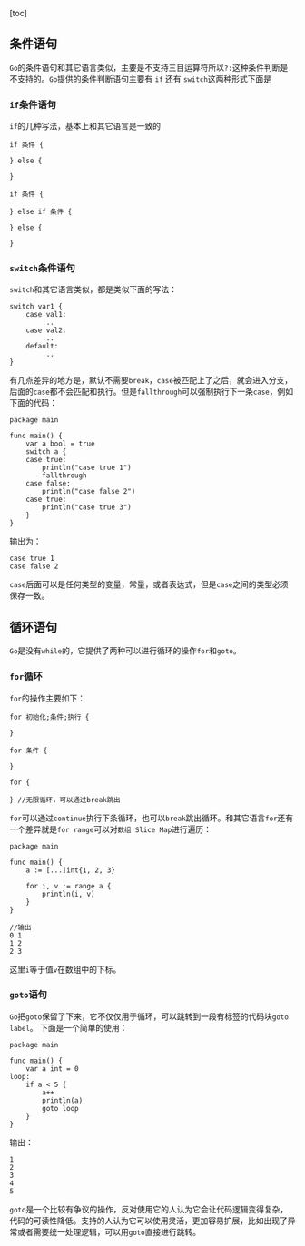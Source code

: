 [toc]

## 条件语句
``Go``的条件语句和其它语言类似，主要是不支持三目运算符所以``?:``这种条件判断是不支持的。``Go``提供的条件判断语句主要有 ``if`` 还有 ``switch``这两种形式下面是

### ``if``条件语句
``if``的几种写法，基本上和其它语言是一致的
```
if 条件 {

} else {

}

if 条件 {

} else if 条件 {

} else {

}
```

### ``switch``条件语句

``switch``和其它语言类似，都是类似下面的写法：
```
switch var1 {
    case val1:
        ...
    case val2:
        ...
    default:
        ...
}
```
有几点差异的地方是，默认不需要``break``，``case``被匹配上了之后，就会进入分支，后面的``case``都不会匹配和执行。但是``fallthrough``可以强制执行下一条``case``，例如下面的代码：
```
package main

func main() {
	var a bool = true
	switch a {
	case true:
		println("case true 1")
		fallthrough
	case false:
		println("case false 2")
	case true:
		println("case true 3")
	}
}
```
输出为：
```
case true 1
case false 2
```
``case``后面可以是任何类型的变量，常量，或者表达式，但是``case``之间的类型必须保存一致。

## 循环语句
``Go``是没有``while``的，它提供了两种可以进行循环的操作``for``和``goto``。

### ``for``循环
``for``的操作主要如下：
```
for 初始化;条件;执行 {

}

for 条件 {

}

for {

} //无限循环，可以通过break跳出
```
``for``可以通过``continue``执行下条循环，也可以``break``跳出循环。和其它语言``for``还有一个差异就是``for range``可以对``数组 Slice Map``进行遍历：
```
package main

func main() {
	a := [...]int{1, 2, 3}

	for i, v := range a {
		println(i, v)
	}
}

//输出
0 1
1 2
2 3
```
这里``i``等于值``v``在数组中的下标。

### ``goto``语句
``Go``把``goto``保留了下来，它不仅仅用于循环，可以跳转到一段有标签的代码块``goto label``。
下面是一个简单的使用：
```
package main

func main() {
	var a int = 0
loop:
	if a < 5 {
		a++
		println(a)
		goto loop
	}
}
```
输出：
```
1
2
3
4
5
```
``goto``是一个比较有争议的操作，反对使用它的人认为它会让代码逻辑变得复杂，代码的可读性降低。支持的人认为它可以使用灵活，更加容易扩展，比如出现了异常或者需要统一处理逻辑，可以用``goto``直接进行跳转。